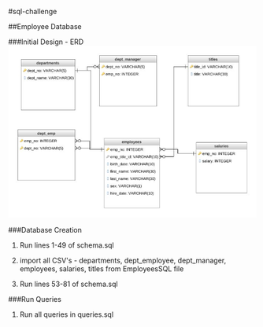 #sql-challenge

##Employee Database

###Initial Design - ERD
![EmployeeSQL_ERD](EmployeeSQL_ERD.jpeg)

###Database Creation
1. Run lines 1-49 of schema.sql

2. import all CSV's - departments, dept_employee, dept_manager, employees, salaries, titles from EmployeesSQL file

3. Run lines 53-81 of schema.sql

###Run Queries
1. Run all queries in queries.sql
